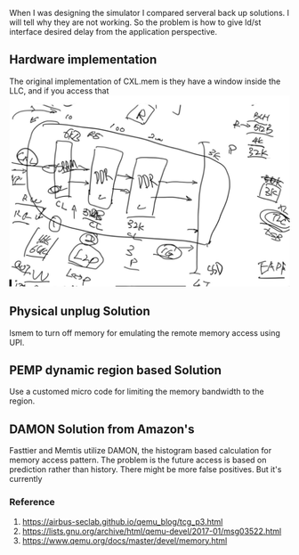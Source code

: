 

When I was designing the simulator I compared serveral back up solutions. I will tell why they are not working. So the problem is how to give ld/st interface desired delay from the application perspective.

## Hardware implementation
The original implementation of CXL.mem is they have a window inside the LLC, and if you access that 
![image-20231026123952716](image-20231026123952716.png)

## Physical unplug Solution
lsmem to turn off memory for emulating the remote memory access using UPI.

## PEMP dynamic region based Solution
Use a customed micro code for limiting the memory bandwidth to the region.

## DAMON Solution from Amazon's 
Fasttier and Memtis utilize DAMON, the histogram based calculation for memory access pattern. The problem is the future access is based on prediction rather than history. There might be more false positives. But it's currently

### Reference
1. https://airbus-seclab.github.io/qemu_blog/tcg_p3.html
2. https://lists.gnu.org/archive/html/qemu-devel/2017-01/msg03522.html
3. https://www.qemu.org/docs/master/devel/memory.html
